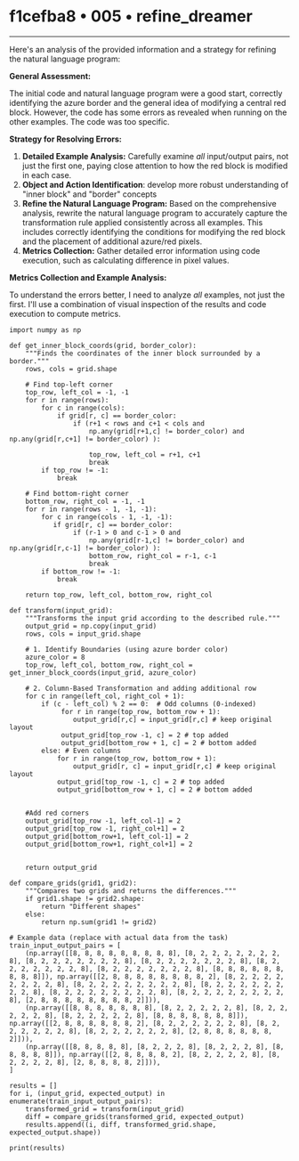 # f1cefba8 • 005 • refine_dreamer

---
Here's an analysis of the provided information and a strategy for refining the natural language program:

**General Assessment:**

The initial code and natural language program were a good start, correctly identifying the azure border and the general idea of modifying a central red block. However, the code has some errors as revealed when running on the other examples. The code was too specific.

**Strategy for Resolving Errors:**

1.  **Detailed Example Analysis:** Carefully examine *all* input/output pairs, not just the first one, paying close attention to how the red block is modified in each case.
2.  **Object and Action Identification**: develop more robust understanding of "inner block" and "border" concepts
3.  **Refine the Natural Language Program:** Based on the comprehensive analysis, rewrite the natural language program to accurately capture the transformation rule applied consistently across all examples. This includes correctly identifying the conditions for modifying the red block and the placement of additional azure/red pixels.
4.  **Metrics Collection:** Gather detailed error information using code execution, such as calculating difference in pixel values.

**Metrics Collection and Example Analysis:**

To understand the errors better, I need to analyze *all* examples, not just the first. I'll use a combination of visual inspection of the results and code execution to compute metrics.

```tool_code
import numpy as np

def get_inner_block_coords(grid, border_color):
    """Finds the coordinates of the inner block surrounded by a border."""
    rows, cols = grid.shape
    
    # Find top-left corner
    top_row, left_col = -1, -1
    for r in range(rows):
        for c in range(cols):
            if grid[r, c] == border_color:
                if (r+1 < rows and c+1 < cols and
                    np.any(grid[r+1,c] != border_color) and np.any(grid[r,c+1] != border_color) ):

                    top_row, left_col = r+1, c+1
                    break
        if top_row != -1:
            break

    # Find bottom-right corner
    bottom_row, right_col = -1, -1
    for r in range(rows - 1, -1, -1):
        for c in range(cols - 1, -1, -1):
           if grid[r, c] == border_color:
                if (r-1 > 0 and c-1 > 0 and
                    np.any(grid[r-1,c] != border_color) and np.any(grid[r,c-1] != border_color) ):
                    bottom_row, right_col = r-1, c-1
                    break
        if bottom_row != -1:
            break

    return top_row, left_col, bottom_row, right_col

def transform(input_grid):
    """Transforms the input grid according to the described rule."""
    output_grid = np.copy(input_grid)
    rows, cols = input_grid.shape

    # 1. Identify Boundaries (using azure border color)
    azure_color = 8
    top_row, left_col, bottom_row, right_col = get_inner_block_coords(input_grid, azure_color)
  
    # 2. Column-Based Transformation and adding additional row
    for c in range(left_col, right_col + 1):
        if (c - left_col) % 2 == 0:  # Odd columns (0-indexed)
             for r in range(top_row, bottom_row + 1):
                output_grid[r,c] = input_grid[r,c] # keep original layout
             output_grid[top_row -1, c] = 2 # top added
             output_grid[bottom_row + 1, c] = 2 # bottom added
        else: # Even columns
            for r in range(top_row, bottom_row + 1):
                output_grid[r, c] = input_grid[r,c] # keep original layout
            output_grid[top_row -1, c] = 2 # top added
            output_grid[bottom_row + 1, c] = 2 # bottom added


    #Add red corners
    output_grid[top_row -1, left_col-1] = 2
    output_grid[top_row -1, right_col+1] = 2
    output_grid[bottom_row+1, left_col-1] = 2
    output_grid[bottom_row+1, right_col+1] = 2
            

    return output_grid

def compare_grids(grid1, grid2):
    """Compares two grids and returns the differences."""
    if grid1.shape != grid2.shape:
        return "Different shapes"
    else:
        return np.sum(grid1 != grid2)

# Example data (replace with actual data from the task)
train_input_output_pairs = [
    (np.array([[8, 8, 8, 8, 8, 8, 8, 8, 8], [8, 2, 2, 2, 2, 2, 2, 2, 8], [8, 2, 2, 2, 2, 2, 2, 2, 8], [8, 2, 2, 2, 2, 2, 2, 2, 8], [8, 2, 2, 2, 2, 2, 2, 2, 8], [8, 2, 2, 2, 2, 2, 2, 2, 8], [8, 8, 8, 8, 8, 8, 8, 8, 8]]), np.array([[2, 8, 8, 8, 8, 8, 8, 8, 8, 2], [8, 2, 2, 2, 2, 2, 2, 2, 2, 8], [8, 2, 2, 2, 2, 2, 2, 2, 2, 8], [8, 2, 2, 2, 2, 2, 2, 2, 2, 8], [8, 2, 2, 2, 2, 2, 2, 2, 2, 8], [8, 2, 2, 2, 2, 2, 2, 2, 2, 8], [2, 8, 8, 8, 8, 8, 8, 8, 8, 2]])),
    (np.array([[8, 8, 8, 8, 8, 8, 8], [8, 2, 2, 2, 2, 2, 8], [8, 2, 2, 2, 2, 2, 8], [8, 2, 2, 2, 2, 2, 8], [8, 8, 8, 8, 8, 8, 8]]), np.array([[2, 8, 8, 8, 8, 8, 8, 2], [8, 2, 2, 2, 2, 2, 2, 8], [8, 2, 2, 2, 2, 2, 2, 8], [8, 2, 2, 2, 2, 2, 2, 8], [2, 8, 8, 8, 8, 8, 8, 2]])),
    (np.array([[8, 8, 8, 8, 8], [8, 2, 2, 2, 8], [8, 2, 2, 2, 8], [8, 8, 8, 8, 8]]), np.array([[2, 8, 8, 8, 8, 2], [8, 2, 2, 2, 2, 8], [8, 2, 2, 2, 2, 8], [2, 8, 8, 8, 8, 2]])),
]

results = []
for i, (input_grid, expected_output) in enumerate(train_input_output_pairs):
    transformed_grid = transform(input_grid)
    diff = compare_grids(transformed_grid, expected_output)
    results.append((i, diff, transformed_grid.shape, expected_output.shape))

print(results)

```
